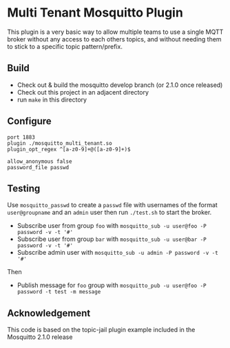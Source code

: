 # Multi Tenant Mosquitto Plugin

This plugin is a very basic way to allow multiple teams to use a single MQTT broker without 
any access to each others topics, and without needing them to stick to a specific topic 
pattern/prefix.

## Build

- Check out & build the mosquitto develop branch (or 2.1.0 once released)
- Check out this project in an adjacent directory
- run `make` in this directory


## Configure

```
port 1883
plugin ./mosquitto_multi_tenant.so
plugin_opt_regex ^[a-z0-9]+@([a-z0-9]+)$

allow_anonymous false
password_file passwd
```

## Testing

Use `mosquitto_passwd` to create a `passwd` file with usernames of the format `user@groupname`
and an `admin` user then run `./test.sh` to start the broker.

 - Subscribe user from group `foo` with `mosquitto_sub -u user@foo -P password -v -t '#'`
 - Subscribe user from group `bar` with `mosquitto_sub -u user@bar -P password -v -t '#'`
 - Subscribe admin user with `mosquitto_sub -u admin -P password -v -t '#'`

Then

 - Publish message for `foo` group with `mosquitto_pub -u user@foo -P password -t test -m message`

## Acknowledgement

This code is based on the topic-jail plugin example included in the Mosquitto 2.1.0 release